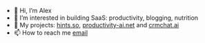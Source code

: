 - 👋 Hi, I’m Alex
- 👀 I’m interested in building SaaS: productivity, blogging, nutrition
- 🌱 My projects: [hints.so](https://hints.so), [productivity-ai.net](https://productivity-ai.net) and [crmchat.ai](https://crmchat.ai)
- 📫 How to reach me [email](mailto:nolabeld@gmail.com)
